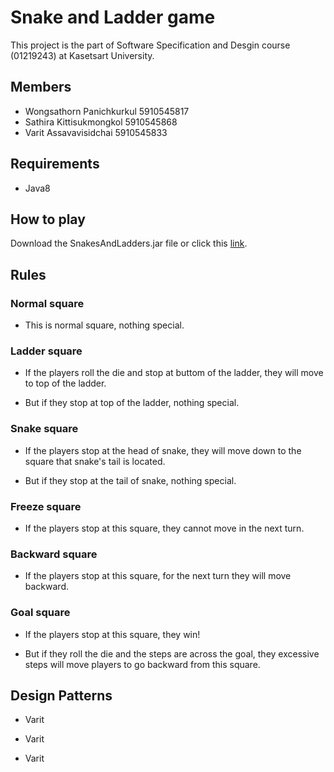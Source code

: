 # Snake and Ladder game 

This project is the part of Software Specification and Desgin course (01219243) at Kasetsart University.

## Members

- Wongsathorn Panichkurkul 5910545817
- Sathira Kittisukmongkol 5910545868
- Varit Assavavisidchai 5910545833

## Requirements

* Java8

## How to play

Download the SnakesAndLadders.jar file or click this [link](SnakesAndLadders.jar).

## Rules

### Normal square 

- This is normal square, nothing special.

### Ladder square 

- If the players roll the die and stop at buttom of the ladder, they will move to top of the ladder. 

- But if they stop at top of the ladder, nothing special.

### Snake square 

- If the players stop at the head of snake, they will move down to the square that snake's tail is located. 

- But if they stop at the tail of snake, nothing special.

### Freeze square 

- If the players stop at this square, they cannot move in the next turn.

### Backward square 

- If the players stop at this square, for the next turn they will move backward.

### Goal square

- If the players stop at this square, they win! 

- But if they roll the die and the steps are across the goal, they excessive steps will move players to go backward from this square.

## Design Patterns

- Varit

- Varit

- Varit

